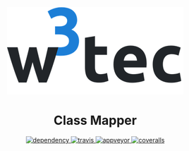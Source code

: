 <p align="center">
  <img src="./icon.png" alt="w3tec" width="400" />
</p>

<h1 align="center">Class Mapper</h1>

<p align="center">
  <a href="https://david-dm.org/w3tecch/class-mapper">
    <img src="https://david-dm.org/w3tecch/class-mapper/status.svg?style=flat" alt="dependency" />
  </a>
  <a href="https://travis-ci.org/w3tecch/class-mapper">
    <img src="https://travis-ci.org/w3tecch/class-mapper.svg?branch=master" alt="travis" />
  </a>
  <a href="https://ci.appveyor.com/project/DaNautilus/class-mapper/branch/master">
    <img src="https://ci.appveyor.com/api/projects/status/jkcquiufl9us4epw/branch/master?svg=true&passingText=windows%20passing&pendingText=windows%20pending&failingText=windows%20failing" alt="appveyor" />
  </a>
  <a href="https://coveralls.io/github/w3tecch/class-mapper?branch=master">
    <img src="https://coveralls.io/repos/github/w3tecch/class-mapper/badge.svg?branch=master" alt="coveralls" />
  </a>
</p>
